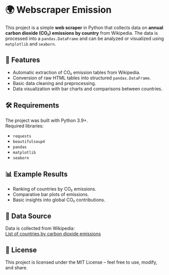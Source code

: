 # 🌍 Webscraper Emission

This project is a simple **web scraper** in Python that collects data on **annual carbon dioxide (CO₂) emissions by country** from Wikipedia. The data is processed into a `pandas.DataFrame` and can be analyzed or visualized using `matplotlib` and `seaborn`.

## 📌 Features
- Automatic extraction of CO₂ emission tables from Wikipedia.
- Conversion of raw HTML tables into structured `pandas.DataFrame`.
- Basic data cleaning and preprocessing.
- Data visualization with bar charts and comparisons between countries.

## 🛠️ Requirements
The project was built with Python 3.9+.  
Required libraries:
- `requests`
- `beautifulsoup4`
- `pandas`
- `matplotlib`
- `seaborn`

## 📊 Example Results
- Ranking of countries by CO₂ emissions.
- Comparative bar plots of emissions.
- Basic insights into global CO₂ contributions.

## 📄 Data Source
Data is collected from Wikipedia:  
[List of countries by carbon dioxide emissions](https://en.wikipedia.org/wiki/List_of_countries_by_carbon_dioxide_emissions)

## 📜 License
This project is licensed under the MIT License – feel free to use, modify, and share.
